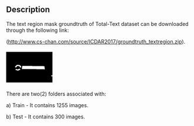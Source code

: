 ## Description

The text region mask groundtruth of Total-Text dataset can be downloaded through the following link:

(http://www.cs-chan.com/source/ICDAR2017/groundtruth_textregion.zip).

<img src="textregion.gif" width="25%">

There are two(2) folders associated with:

a) Train - It contains 1255 images.

b) Test - It contains 300 images.
